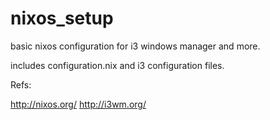 # nixos_setup
basic nixos configuration for i3 windows manager and more.

includes configuration.nix and i3 configuration files.

Refs: 

http://nixos.org/     http://i3wm.org/
